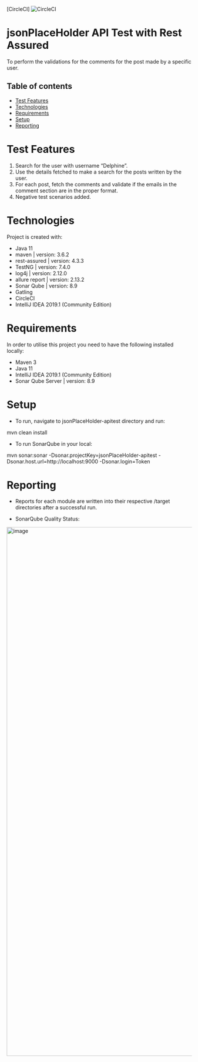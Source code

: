 [CircleCI] <img alt="CircleCI" src="https://img.shields.io/circleci/build/github/FurkanLevent/jsonPlaceHolder-apitest">
# jsonPlaceHolder API Test with Rest Assured

To perform the validations for the comments for the post made by a specific user.

## Table of contents
* [Test Features](#test-features)
* [Technologies](#technologies)
* [Requirements](#requirements)
* [Setup](#setup)
* [Reporting](#reporting)


# Test Features
1. Search for the user with username “Delphine”.
2. Use the details fetched to make a search for the posts written by the user.
3. For each post, fetch the comments and validate if the emails in the comment section are in the proper format.
4. Negative test scenarios added.



# Technologies
Project is created with:
- Java 11
- maven | version: 3.6.2
- rest-assured | version: 4.3.3
- TestNG | version: 7.4.0
- log4j | version: 2.12.0
- allure report | version: 2.13.2
- Sonar Qube | version: 8.9
- Gatling
- CircleCI
- IntelliJ IDEA 2019.1 (Community Edition)


# Requirements
In order to utilise this project you need to have the following installed locally:
- Maven 3
- Java 11
- IntelliJ IDEA 2019.1 (Community Edition)
- Sonar Qube Server | version: 8.9


# Setup

- To run, navigate to jsonPlaceHolder-apitest directory and run:

mvn clean install

- To run SonarQube in your local:

mvn sonar:sonar
-Dsonar.projectKey=jsonPlaceHolder-apitest
-Dsonar.host.url=http://localhost:9000
-Dsonar.login=Token


# Reporting

- Reports for each module are written into their respective /target directories after a successful run.

- SonarQube Quality Status:

<img width="1439" alt="image" src="https://user-images.githubusercontent.com/12385700/121608109-f5393800-ca59-11eb-8817-54f4dced7010.png">

